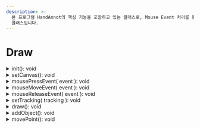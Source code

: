 ```yaml
---
description: >-
  본 프로그램 HandAnnot의 핵심 기능을 포함하고 있는 클래스로, Mouse Event 처리를 통해 주석 정보 입력을 주로 담당하고 있는
  클래스입니다.
---
```


# Draw

<details>

<summary>init(): void</summary>

#### I. Description

* Draw Class 초기화 함수
* View( List Widget ), Model을 인자로 받아 멤버 변수로 초기화
* Draw 기능만을 위한 Canvas 선언

#### II. Input

* _**View: List\[ label\_list, object\_list ]**_
  * Object 추가를 위한 List Widgets
* _**Model: Model**_

#### III. Output



</details>



<details>

<summary>setCanvas(): void</summary>

#### I. Description

* Canvas에 Model 안에 있는 현재 Scaled Image를 출력하는 함수
* 입력 파라미터인 reset\_canvas Flag가 True이면, 원본 이미지를 불러와 주석 정보 적용 작업을 거친 이미지를 Scaled Image에 반영시킨 이후, 출력을 진행한다.

#### II. Input

* _**reset\_canvas: Bool**_
  * Default = True

#### III. Output



</details>



<details>

<summary>mousePressEvent( event ): void</summary>

#### I. Description

* Point Retouch 시작을 위한 이벤트
* Draw Flag 비활성화, Retouch Flag 활성화 시에만 작동
* 모델에서 불러온 Point Range에 따라 클릭했을 때, 변경하고자 하는 Point 범위를 결정
* 클릭 했을 때의 좌표가 현재 주석 정보에 있는 Point +- Range일 때, 해당 Point를 이동하고자 하는 Point로 설정한다.
* 좌표 수정은 플래그에 따라 mouseMoveEvent()에서 처리한다.

#### II. Input

* _**event: QMouseEvent**_

#### III. Output



</details>

<details>

<summary>mouseMoveEvent( event ): void</summary>

#### I. Description

* 마우스 포인터 이동 이벤트 처리
* Tracking On: 해당 위젯 범위에 마우스가 이동할 때마다 이벤트 처리 메서드\
  ( mouseMoveEvent ) 실행
* Tracking Off: 해당 위젯 범위에 마우스 Click & Drag 시 이벤트 처리 메서드\
  ( mouseMoveEvent ) 실행
* Tracking 된 좌표는 실시간으로 Model에 반영
* Draw Flag 활성화 시, 주석 정보 입력을 위한 draw() 메서드 호출
* Draw Flag 비활성화, Retouch Flag 활성화 시, 좌표 수정을 위한 movePoint() 메서드 호출

#### II. Input

* **event: **_**QMouseEvent**_

#### III. Output



</details>

<details>

<summary>mouseReleaseEvent( event ): void</summary>

#### I. Description

* 주석 정보( Polygon & Hand Gesture ) 입력을 위한 Event 처리 메서드
* Draw Flag가 활성화 되었을 때만 기능 작동
* Mouse Release 시 호출되는 메서드
* Create Menu 클릭 시 Draw Flag가 활성화 되며, 도형에 따라 클릭했을 때 프로그램 이벤트 처리가 조금씩 달라진다.
* Polygon: \
  &#x20;다각형을 그려나가다가 시작점을 클릭했을 때, 그리기 종료
  * Keep Tracking Flag로 제어
* Dot: \
  &#x20;한 번의 클릭으로 그리기 종료
  * Menu Action 클릭 시 바로 그리기 시작하는 방식으로 구현
* Others: \
  &#x20;두 번의 클릭만을 필요로 한다.
* 입력 작업이 끝나면 addObject() 메서드를 호출해 Object 추가 정보를 Model에 반영한다.

#### II. Input

* _**event: QMouseEvent**_

#### III. Output



</details>



<details>

<summary>setTracking( tracking ): void</summary>

#### I. Description

* Mouse Tracking 기능 활성화 / 비활성화
* 인자로 입력받은 Bool 값에 따라 Flag 및 Widget 내부 Tracking 여부를 결정

#### II. Input

* _**tracking: Bool**_

#### III. Output





</details>



<details>

<summary>draw(): void</summary>

#### I. Description

* 주석 정보 입력에 핵심이 되는 메서드
* 마우스 이동에 따라 주석 정보가 어떻게 그려질 것인지 Canvas에서 실시간으로 확인할 수 있도록 한다.
* Scaled Image를 불러와 도형 종류에 따라 그려지는 모습을 겹쳐 실시간으로 표시한다.
* Model.cur\_points에 들어가는 좌표들은 정규화된 형태이기 때문에 역 정규화 과정을 포함

#### II. Input



#### III. Output



</details>



<details>

<summary>addObject(): void</summary>

#### I. Description

* 주석 정보 추가를 위한 Dialog를 호출하고, 추가된 주석 정보를 Main Window에 적용

#### II. Input



#### III. Output



</details>



<details>

<summary>movePoint(): void</summary>

#### I. Description

* Point Retouch를 위한 메서드
* mousePressEvent() 메서드와 연계되어 선택된 Point의 좌표를 수정하기 위한 메서드
* mouseMoveEvent()에서 호출되며, 좌표는 정규화된 형태로 Model에 반영된다.
* Canvas에 실시간 반영된다.

#### II. Input



#### III. Output



</details>
